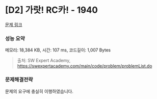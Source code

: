 # [D2] 가랏! RC카! - 1940 

[문제 링크](https://swexpertacademy.com/main/code/problem/problemDetail.do?contestProbId=AV5PjMgaALgDFAUq) 

### 성능 요약

메모리: 18,384 KB, 시간: 107 ms, 코드길이: 1,007 Bytes



> 출처: SW Expert Academy, https://swexpertacademy.com/main/code/problem/problemList.do


### 문제해결전략
문제의 요구에 충실히 이행하였습니다.
